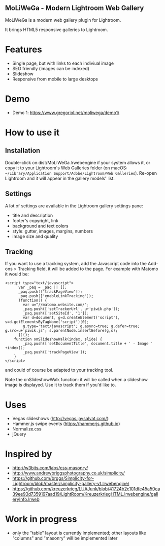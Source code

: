 MoLiWeGa - Modern Lightroom Web Gallery
----

MoLiWeGa is a modern web gallery plugin for Lightroom.

It brings HTML5 responsive galleries to Lightroom.

# Features
* Single page, but with links to each indiviual image
* SEO friendly (images can be indexed)
* Slideshow
* Responsive from mobile to large desktops

# Demo
* Demo 1: https://www.gregoriol.net/moliwega/demo1/

# How to use it
## Installation
Double-click on dist/MoLiWeGa.lrwebengine if your system allows it, or copy it to your Lightroom's Web Galleries folder (on macOS: `~/Library/Application Support/Adobe/Lightroom/Web Galleries`).
Re-open Lightroom and it will appear in the gallery models' list.

## Settings
A lot of settings are available in the Lightroom gallery settings pane:

* title and description
* footer's copyright, link
* background and text colors
* style: gutter, images, margins, numbers
* image size and quality

## Tracking
If you want to use a tracking system, add the Javascript code into the Add-ons > Tracking field, it will be added to the page.
For example with Matomo it would be:
```
<script type="text/javascript">
	  var _paq = _paq || [];
	  _paq.push(['trackPageView']);
	  _paq.push(['enableLinkTracking']);
	  (function() {
	    var u="//matomo.website.com/";
	    _paq.push(['setTrackerUrl', u+'piwik.php']);
	    _paq.push(['setSiteId', '1']);
	    var d=document, g=d.createElement('script'), s=d.getElementsByTagName('script')[0];
	    g.type='text/javascript'; g.async=true; g.defer=true; g.src=u+'piwik.js'; s.parentNode.insertBefore(g,s);
	  })();
	function onSlideshowWalk(index, slide) {
		_paq.push(['setDocumentTitle', document.title + ' - Image ' +index]);
		_paq.push(['trackPageView']);
	}
</script>
```
and could of course be adapted to your tracking tool.

Note the onSlideshowWalk function: it will be called when a slideshow image is displayed. Use it to track them if you'd like to.

# Uses
* Vegas slideshows (http://vegas.jaysalvat.com/)
* Hammer.js swipe events (https://hammerjs.github.io)
* Normalize.css
* jQuery

# Inspired by
* http://w3bits.com/labs/css-masonry/
* http://www.andrewbriggsphotography.co.uk/simplicity/
* https://github.com/brggs/Simplicity-for-Lightroom/blob/master/simplicity-gallery-v1.lrwebengine/
* https://github.com/kreuzerkrieg/LUAJunk/blob/41724b2c101dfc45a50ea39ee93d7359197aad19/LightRoom/KreuzerkriegHTML.lrwebengine/galleryInfo.lrweb

# Work in progress
* only the "table" layout is currently implemented; other layouts like "columns" and "masonry" will be implemented later
